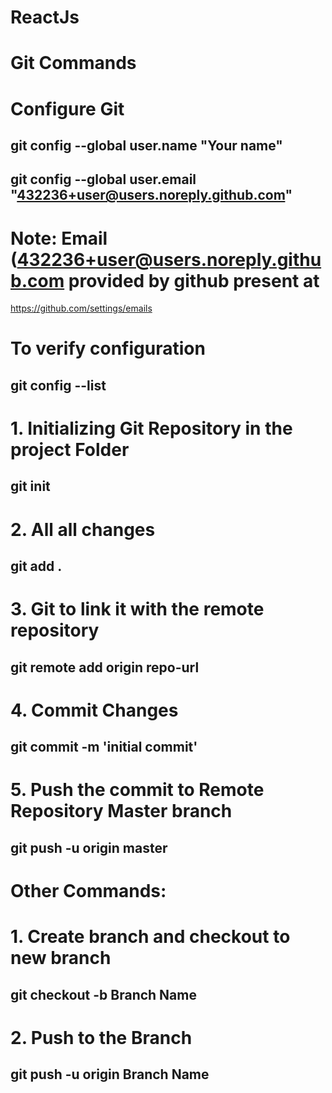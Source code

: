 # ReactJs

# Git Commands

# Configure Git

## git config --global user.name "Your name"
## git config --global user.email "432236+user@users.noreply.github.com"

# Note: Email (432236+user@users.noreply.github.com provided by github present at

https://github.com/settings/emails

# To verify configuration

## git config --list



# 1. Initializing Git Repository in the project Folder

## git init

# 2. All all changes

## git add .

# 3. Git to link it with the remote repository

## git remote add origin repo-url

# 4. Commit Changes

## git commit -m 'initial commit'

# 5. Push the commit to Remote Repository Master branch

## git push -u origin master

# Other Commands:

# 1. Create branch and checkout to new branch

## git checkout -b Branch Name

# 2. Push to the Branch 

## git push -u origin Branch Name
